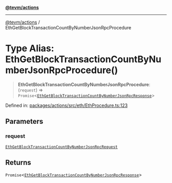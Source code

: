 [**@tevm/actions**](../README.md)

***

[@tevm/actions](../globals.md) / EthGetBlockTransactionCountByNumberJsonRpcProcedure

# Type Alias: EthGetBlockTransactionCountByNumberJsonRpcProcedure()

> **EthGetBlockTransactionCountByNumberJsonRpcProcedure**: (`request`) => `Promise`\<[`EthGetBlockTransactionCountByNumberJsonRpcResponse`](EthGetBlockTransactionCountByNumberJsonRpcResponse.md)\>

Defined in: [packages/actions/src/eth/EthProcedure.ts:123](https://github.com/evmts/tevm-monorepo/blob/main/packages/actions/src/eth/EthProcedure.ts#L123)

## Parameters

### request

[`EthGetBlockTransactionCountByNumberJsonRpcRequest`](EthGetBlockTransactionCountByNumberJsonRpcRequest.md)

## Returns

`Promise`\<[`EthGetBlockTransactionCountByNumberJsonRpcResponse`](EthGetBlockTransactionCountByNumberJsonRpcResponse.md)\>
